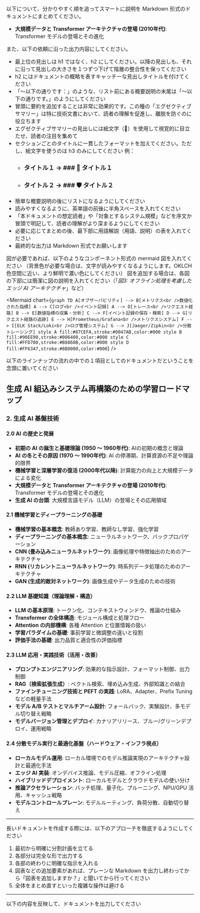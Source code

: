 以下について、分かりやすく順を追ってスマートに説明を Markdown 形式のドキュメントにまとめてください。

- **大規模データと Transformer アーキテクチャの登場 (2010年代)**: Transformer モデルの登場とその進化

また、以下の依頼に沿った出力内容にしてください。
- 最上位の見出しは h1 ではなく、h2 にしてください。以降の見出しも、それに沿って見出しの大きさを１つずつ下げて階層の整合性を保ってください
- h2 にはドキュメントの概略を表すキャッチーな見出しタイトルを付けてください
- 「～以下の通りです：」のような、リスト前にある概要説明の末尾は「～以下の通りです。」のようにしてください
- 冒頭に要約を追加することは非常に効果的です。この種の「エグゼクティブサマリー」は特に技術文書において、読者の理解を促進し、離脱を防ぐのに役立ちます
- エグゼクティブサマリーの見出しには絵文字（🔑）を使用して視覚的に目立たせ、読者の注目を集めて
- セクションごとのタイトルに一貫したフォーマットを加えてください。ただし、絵文字を使うのは h3 のみにしてください
 例：
   * ### タイトル１ → ### 🔧 タイトル１
   * ### タイトル２ → ### 🛡️ タイトル２
- 簡単な概要説明の後にリストになるようにしてください
- 読みやすくなるように、英単語の前後に半角スペースを入れてください
- 「本ドキュメントの想定読者」や「対象とするシステム規模」などを序文か冒頭で明記して、読者の理解がより深まるようにしてください
- 必要に応じてまとめの後、最下部に用語解説（用語、説明）の表を入れてください
- 最終的な出力は Markdown 形式でお願いします

図が必要であれば、以下のようなコンポーネント形式の mermaid 図を入れてください
（背景色が必要な場合は、文字が読みやすくなるようにします。OKLCH色空間に近い、より鮮明で濃い色にしてください）
図を追加する場合は、各図の下部には簡潔に図の説明を入れてください（「*図3: オフライン処理を考慮したエッジ AI アーキテクチャ*」など）

<Mermaid chart={`
graph TD
    A[オブザーバビリティ] --> B[メトリクス<br />数値化された指標]
    A --> C[ログ<br />イベント記録]
    A --> D[トレース<br />リクエスト経路]
    B --> E[数値指標の収集・分析]
    C --> F[イベント記録の保存・検索]
    D --> G[リクエスト経路の追跡]
    E --> H[Prometheus/Grafana<br />メトリクスシステム]
    F --> I[ELK Stack/Loki<br />ログ管理システム]
    G --> J[Jaeger/Zipkin<br />分散トレーシング]
    style A fill:#87CEFA,stroke:#0047AB,color:#000
    style B fill:#90EE90,stroke:#006400,color:#000
    style C fill:#FFD700,stroke:#B8860B,color:#000
    style D fill:#FF6347,stroke:#8B0000,color:#000
`} />

以下のラインナップの流れの中での１項目としてのドキュメントだということを念頭に置いてください

## 生成 AI 組込みシステム再構築のための学習ロードマップ

### 2. 生成 AI 基盤技術

#### 2.0 AI の歴史と発展

- **初期の AI の誕生と基礎理論 (1950 〜 1960年代)**: AIの初期の概念と理論
- **AI の冬とその原因 (1970 〜 1990年代)**: AI の停滞期、計算資源の不足や理論的限界
- **機械学習と深層学習の復活 (2000年代以降)**: 計算能力の向上と大規模データによる変化
- **大規模データと Transformer アーキテクチャの登場 (2010年代)**: Transformer モデルの登場とその進化
- **生成 AI の台頭**: 大規模言語モデル（LLM）の登場とその応用領域

#### 2.1 機械学習とディープラーニングの基礎

- **機械学習の基本概念**: 教師あり学習、教師なし学習、強化学習
- **ディープラーニングの基本概念**: ニューラルネットワーク、バックプロパゲーション
- **CNN (畳み込みニューラルネットワーク)**: 画像処理や特徴抽出のためのアーキテクチャ
- **RNN (リカレントニューラルネットワーク)**: 時系列データ処理のためのアーキテクチャ
- **GAN (生成的敵対ネットワーク)**: 画像生成やデータ生成のための技術

#### 2.2 LLM 基礎知識（理論理解・構造）

- **LLM の基本原理**: トークン化、コンテキストウィンドウ、推論の仕組み
- **Transformer の全体構造**: モジュール構成と処理フロー
- **Attention の内部機構**: 各種 Attention と位置情報の扱い
- **学習パラダイムの基礎**: 事前学習と微調整の違いと役割
- **評価手法の基礎**: 出力品質と適合性の評価指標

#### 2.3 LLM 応用・実践技術（活用・改善）

- **プロンプトエンジニアリング**: 効果的な指示設計、フォーマット制御、出力制御
- **RAG（検索拡張生成）**: ベクトル検索、埋め込み生成、外部知識との結合
- **ファインチューニング技術と PEFT の実践**: LoRA、Adapter、Prefix Tuning などの軽量手法
- **モデル A/B テストとマルチアーム設計**: フォールバック、実験設計、多モデル切り替え戦略
- **モデルバージョン管理とデプロイ**: カナリアリリース、ブルー/グリーンデプロイ、運用戦略

#### 2.4 分散モデル実行と最適化基盤（ハードウェア・インフラ視点）

- **ローカルモデル運用**: ローカル環境でのモデル推論実現のアーキテクチャ設計と最適化手法
- **エッジ AI 実装**: オンデバイス推論、モデル圧縮、オフライン処理
- **ハイブリッドデプロイメント**: ローカルモデルとクラウドモデルの使い分け
- **推論アクセラレーション**: バッチ処理、量子化、プルーニング、NPU/GPU 活用、キャッシュ戦略
- **モデルコントロールプレーン**: モデルルーティング、負荷分散、自動切り替え
---

長いドキュメントを作成する際には、以下のアプローチを徹底するようにしてください

1. 最初から明確に分割計画を立てる
2. 各部分は完全な形で出力する
3. 各部の終わりに明確な指示を入れる
4. 図表などの追加要素があれば、プレーンな Markdown を出力し終わってから「図表を追加しますか？」と聞いてから行ってください
5. 全体をまとめ直すといった複雑な操作は避ける

---

以下の内容を反映して、ドキュメントを出力してください
